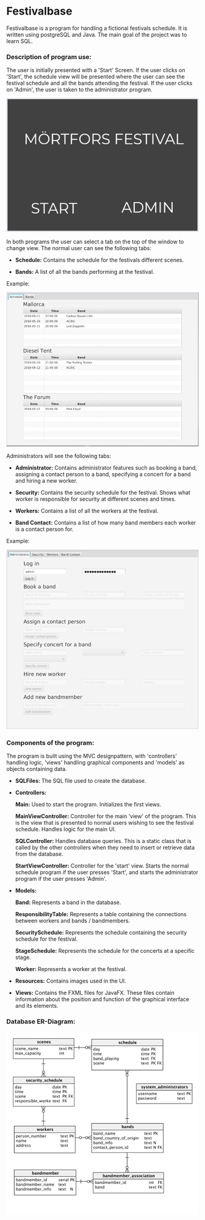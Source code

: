 # Festivalbase
Festivalbase is a program for handling a fictional festivals schedule. It is written using postgreSQL and Java. 
The main goal of the project was to learn SQL. 

### Description of program use:
   The user is initially presented with a 'Start' Screen.
    If the user clicks on 'Start', the schedule view will be presented where
    the user can see the festival schedule and all the bands attending the festival.
    If the user clicks on 'Admin', the user is taken to the administrator program.
    
   ![Start view](https://github.com/danielwikander/FestivalBase/blob/master/screenshots/festivalbasestart.png)


   In both programs the user can select a tab on the top of the window to change view.
   The normal user can see the following tabs:
   * **Schedule:**
        Contains the schedule for the festivals different scenes.
        
   * **Bands:**
        A list of all the bands performing at the festival.
        
   Example:
   
   ![Normal user view](https://github.com/danielwikander/FestivalBase/blob/master/screenshots/festivalbaseclient.png)

   Administrators will see the following tabs:
   * **Administrator:**
        Contains administrator features such as booking a band,
        assigning a contact person to a band,
        specifying a concert for a band
        and hiring a new worker.

   * **Security:**
        Contains the security schedule for the festival.
        Shows what worker is responsible for security at 
        different scenes and times.

   * **Workers:**
        Contains a list of all the workers at the festival.

   * **Band Contact:**
        Contains a list of how many band members each worker is
        a contact person for.
        
   Example:
   
   ![Admin view](https://github.com/danielwikander/FestivalBase/blob/master/screenshots/festivalbaseadmin.png)

### Components of the program:
   The program is built using the MVC designpattern, with 'controllers'
   handling logic, 'views' handling graphical components and 'models' 
   as objects containing data.
  
   * **SQLFiles:**
        The SQL file used to create the database.

   * **Controllers:**
   
        **Main:**
            Used to start the program. Initializes the first views.
        
        **MainViewController:**
            Controller for the main 'view' of the program.
            This is the view that is presented to normal users
            wishing to see the festival schedule.
            Handles logic for the main UI.

        **SQLController:**
            Handles database queries.
            This is a static class that is called by the other controllers
            when they need to insert or retrieve data from the database.

        **StartViewController:**
            Controller for the 'start' view. Starts the normal schedule program if
            the user presses 'Start', and starts the administrator program if
            the user presses 'Admin'.

   * **Models:**
   
        **Band:**
            Represents a band in the database.

        **ResponsibilityTable:**
            Represents a table containing the connections between workers
            and bands / bandmembers.

        **SecuritySchedule:**
            Represents the schedule containing the security schedule
            for the festival.

        **StageSchedule:**
            Represents the schedule for the concerts at a specific stage.

        **Worker:**
            Represents a worker at the festival.


   * **Resources:**
        Contains images used in the UI.

   * **Views:**
        Contains the FXML files for JavaFX.
        These files contain information about the position and function
        of the graphical interface and its elements.

### Database ER-Diagram:
  
![Admin view](https://github.com/danielwikander/FestivalBase/blob/master/screenshots/ER-diagram.png)
